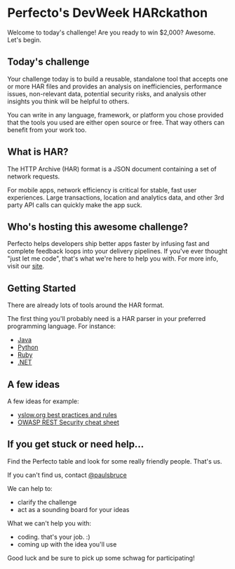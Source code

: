 # Perfecto's DevWeek HARckathon

Welcome to today's challenge! Are you ready to win $2,000? Awesome. Let's begin.

## Today's challenge

Your challenge today is to build a reusable, standalone tool that accepts one or more HAR files and provides
 an analysis on inefficiencies, performance issues, non-relevant data, potential security risks, and analysis
 other insights you think will be helpful to others.

You can write in any language, framework, or platform you chose provided that the tools you used
 are either open source or free. That way others can benefit from your work too.

## What is HAR?

The HTTP Archive (HAR) format is a JSON document containing a set of network requests.

For mobile apps, network efficiency is critical for stable, fast user experiences. Large transactions,
 location and analytics data, and other 3rd party API calls can quickly make the app suck.

## Who's hosting this awesome challenge?

Perfecto helps developers ship better apps faster by infusing fast and complete feedback loops into
 your delivery pipelines. If you've ever thought "just let me code", that's what we're here to help you with.
 For more info, visit our [site](https://www.perfectomobile.com/).

## Getting Started

There are already lots of tools around the HAR format.

The first thing you'll probably need is a HAR parser
 in your preferred programming language. For instance:
- [Java](https://github.com/sdstoehr/har-reader)
- [Python](https://pypi.python.org/pypi/haralyzer/1.4.10)
- [Ruby](https://github.com/jarib/har)
- [.NET](https://github.com/giacomelli/HarSharp)

## A few ideas

A few ideas for example:

- [yslow.org best practices and rules](http://yslow.org/)
- [OWASP REST Security cheat sheet](https://www.owasp.org/index.php/REST_Security_Cheat_Sheet)

## If you get stuck or need help...

Find the Perfecto table and look for some really friendly people. That's us.

If you can't find us, contact [@paulsbruce](https://twitter.com/paulsbruce)

We can help to:

- clarify the challenge
- act as a sounding board for your ideas

What we can't help you with:

- coding. that's your job. :)
- coming up with the idea you'll use

Good luck and be sure to pick up some schwag for participating!
